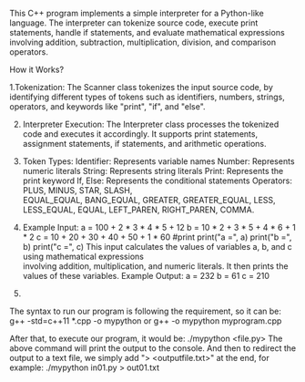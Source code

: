 This C++ program implements a simple interpreter for a Python-like language. The interpreter can tokenize source code, execute print statements, handle if statements, and evaluate mathematical expressions involving addition, subtraction, multiplication, division, and comparison operators.

How it Works?

  1.Tokenization: The Scanner class tokenizes the input source code, by identifying different types of tokens such as identifiers, numbers, strings, operators, and keywords like "print", "if", and "else".
  
  2. Interpreter Execution: The Interpreter class processes the tokenized code and executes it accordingly. It supports print statements, assignment statements, if statements, and arithmetic operations.
  
  3. Token Types:
    Identifier: Represents variable names
    Number: Represents numeric literals
    String: Represents string literals
    Print: Represents the print keyword
    If, Else: Represents the conditional statements
    Operators: PLUS, MINUS, STAR, SLASH,     
    EQUAL_EQUAL, BANG_EQUAL, GREATER, 
    GREATER_EQUAL, LESS, LESS_EQUAL, EQUAL, 
    LEFT_PAREN, RIGHT_PAREN, COMMA.
    
  4. Example Input:
    a = 100 + 2 * 3 * 4 * 5 + 12
    b = 10 * 2 + 3 * 5 + 4 * 6 + 1 * 2
    c = 10 + 20 + 30 + 40 + 50 + 1 * 60
    #print
    print("a =", a)
    print("b =", b)
    print("c =", c)
  This input calculates the values of variables a,   b, and c using mathematical expressions     
  involving addition, multiplication, and numeric 
  literals. It then prints the values of these 
  variables.
    Example Output:
    a = 232
    b = 61
    c = 210
  5.
  The syntax to run our program is following the requirement, so it can be:
    g++ -std=c++11 *.cpp -o mypython
  or
    g++ -o mypython myprogram.cpp

  After that, to execute our program, it would be:
    ./mypython <file.py>
  The above command will print the output to the console.
  And then to redirect the output to a text file, we simply add "> <outputfile.txt>" at the end, for example:
  ./mypython in01.py > out01.txt